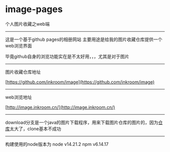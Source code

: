 # image-pages
个人图片收藏之web端

---
这是一个基于github pages的相册网站
主要用途是给我的图片收藏仓库提供一个web浏览界面

毕竟github自身的浏览功能实在是不太好用，，，尤其是对于图片


--- 
图片收藏仓库地址

[https://github.com/inkroom/image](https://github.com/inkroom/image)

--- 
web浏览地址

[http://image.inkroom.cn/](http://image.inkroom.cn/)


---


download分支是一个java的图片下载程序，用来下载图片仓库的图片的，因为[仓库](https://github.com/inkroom/image)太大了，clone基本不成功


---

构建使用的node版本为 node v14.21.2 npm v6.14.17